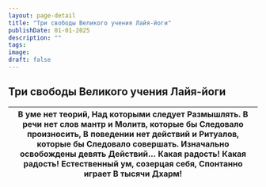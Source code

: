 ```yaml
---
layout: page-detail
title: "Три свободы Великого учения Лайя-йоги"
publishDate: 01-01-2025
description: ""
tags:
image:
draft: false
---
```


## Три свободы Великого учения Лайя-йоги
| В уме нет теорий,  Над которыми следует  Размышлять.  В речи нет слов мантр и  Молитв, которые бы  Следовало произносить,  В поведении нет действий и  Ритуалов, которые бы  Следовало совершать.  Изначально освобождены девять  Действий… Какая радость!  Какая радость!  Естественный ум, созерцая себя,  Спонтанно играет  В тысячи Дхарм! |
| ---------------------------------------------------------------------------------------------------------------------------------------------------------------------------------------------------------------------------------------------------------------------------------------------------------------------------------------------- |
  
  
